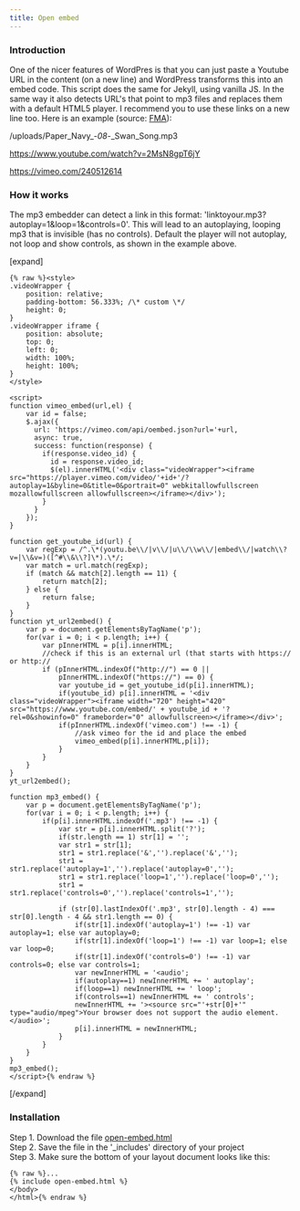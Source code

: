 ```yaml
---
title: Open embed
---
```



### Introduction

One of the nicer features of WordPres is that you can just paste a Youtube URL in the content (on a new line) and WordPress transforms this into an embed code. This script does the same for Jekyll, using vanilla JS. In the same way it also detects URL's that point to mp3 files and replaces them with a default HTML5 player. I recommend you to use these links on a new line too. Here is an example (source: [FMA](http://freemusicarchive.org/music/Paper_Navy/All_Grown_Up/08_Swan_Song)):

/uploads/Paper_Navy_-_08_-_Swan_Song.mp3

https://www.youtube.com/watch?v=2MsN8gpT6jY

https://vimeo.com/240512614

### How it works

The mp3 embedder can detect a link in this format: 'linktoyour.mp3?autoplay=1&loop=1&controls=0'. This will lead to an autoplaying, looping mp3 that is invisible (has no controls). Default the player will not autoplay, not loop and show controls, as shown in the example above.

[expand]

```
{% raw %}<style>
.videoWrapper {
	position: relative;
	padding-bottom: 56.333%; /\* custom \*/
	height: 0;
}
.videoWrapper iframe {
	position: absolute;
	top: 0;
	left: 0;
	width: 100%;
	height: 100%;
}
</style>

<script>
function vimeo_embed(url,el) {
    var id = false;
    $.ajax({
      url: 'https://vimeo.com/api/oembed.json?url='+url,
      async: true,
      success: function(response) {
        if(response.video_id) {
          id = response.video_id;
          $(el).innerHTML('<div class="videoWrapper"><iframe src="https://player.vimeo.com/video/'+id+'/?autoplay=1&byline=0&title=0&portrait=0" webkitallowfullscreen mozallowfullscreen allowfullscreen></iframe></div>');
        }
      }
    });
}

function get_youtube_id(url) {
    var regExp = /^.\*(youtu.be\\/|v\\/|u\\/\\w\\/|embed\\/|watch\\?v=|\\&v=)([^#\\&\\?]\*).\*/;
    var match = url.match(regExp);
    if (match && match[2].length == 11) {
        return match[2];
    } else {
        return false;
    }
}
function yt_url2embed() {
    var p = document.getElementsByTagName('p');
    for(var i = 0; i < p.length; i++) {
        var pInnerHTML = p[i].innerHTML;
        //check if this is an external url (that starts with https:// or http://
        if (pInnerHTML.indexOf("http://") == 0 ||
            pInnerHTML.indexOf("https://") == 0) {
            var youtube_id = get_youtube_id(p[i].innerHTML);
            if(youtube_id) p[i].innerHTML = '<div class="videoWrapper"><iframe width="720" height="420" src="https://www.youtube.com/embed/' + youtube_id + '?rel=0&showinfo=0" frameborder="0" allowfullscreen></iframe></div>';
            if(pInnerHTML.indexOf('vimeo.com') !== -1) {
                //ask vimeo for the id and place the embed
                vimeo_embed(p[i].innerHTML,p[i]);
            }
        }
    }
}
yt_url2embed();

function mp3_embed() {
    var p = document.getElementsByTagName('p');
    for(var i = 0; i < p.length; i++) {
        if(p[i].innerHTML.indexOf('.mp3') !== -1) {
            var str = p[i].innerHTML.split('?');
            if(str.length == 1) str[1] = '';
            var str1 = str[1];
            str1 = str1.replace('&','').replace('&','');
            str1 = str1.replace('autoplay=1','').replace('autoplay=0','');
            str1 = str1.replace('loop=1','').replace('loop=0','');
            str1 = str1.replace('controls=0','').replace('controls=1','');

            if (str[0].lastIndexOf('.mp3', str[0].length - 4) === str[0].length - 4 && str1.length == 0) {
                if(str[1].indexOf('autoplay=1') !== -1) var autoplay=1; else var autoplay=0;
                if(str[1].indexOf('loop=1') !== -1) var loop=1; else var loop=0;
                if(str[1].indexOf('controls=0') !== -1) var controls=0; else var controls=1;
                var newInnerHTML = '<audio';
                if(autoplay==1) newInnerHTML += ' autoplay';
                if(loop==1) newInnerHTML += ' loop';
                if(controls==1) newInnerHTML += ' controls';
                newInnerHTML += '><source src="'+str[0]+'" type="audio/mpeg">Your browser does not support the audio element.</audio>';
                p[i].innerHTML = newInnerHTML;
            }
        }
    }
}
mp3_embed();
</script>{% endraw %}
```

[/expand]

### Installation

Step 1. Download the file [open-embed.html](https://raw.githubusercontent.com/jhvanderschee/jekyllcodex/gh-pages/_includes/open-embed.html)<br>Step 2. Save the file in the '_includes' directory of your project<br>Step 3. Make sure the bottom of your layout document looks like this:

```
{% raw %}...
{% include open-embed.html %}
</body>
</html>{% endraw %}
```